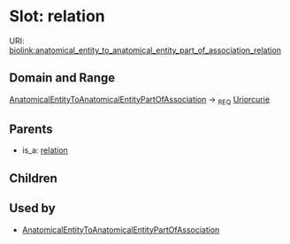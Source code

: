 
# Slot: relation




URI: [biolink:anatomical_entity_to_anatomical_entity_part_of_association_relation](https://w3id.org/biolink/vocab/anatomical_entity_to_anatomical_entity_part_of_association_relation)

## Domain and Range

[AnatomicalEntityToAnatomicalEntityPartOfAssociation](AnatomicalEntityToAnatomicalEntityPartOfAssociation.md) ->  <sub>REQ</sub> [Uriorcurie](Uriorcurie.md)

## Parents

 *  is_a: [relation](relation.md)

## Children


## Used by

 * [AnatomicalEntityToAnatomicalEntityPartOfAssociation](AnatomicalEntityToAnatomicalEntityPartOfAssociation.md)
